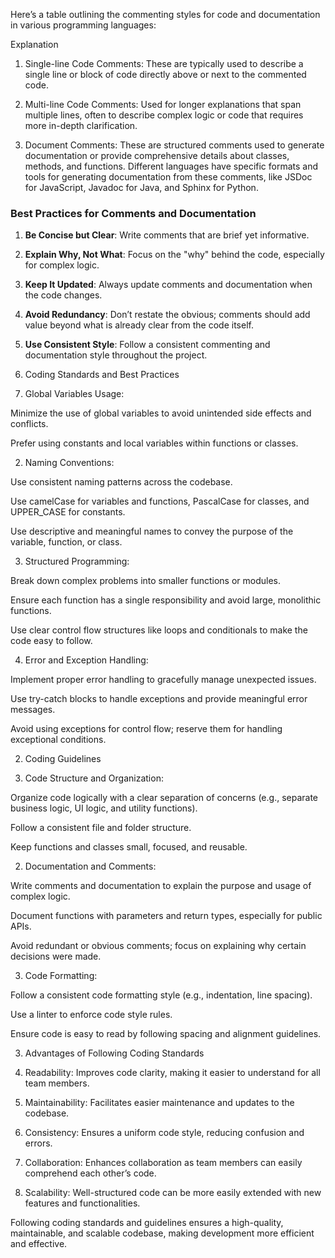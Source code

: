 Here’s a table outlining the commenting styles for code and documentation in various programming languages:

Explanation

1. Single-line Code Comments: These are typically used to describe a single line or block of code directly above or next to the commented code.


2. Multi-line Code Comments: Used for longer explanations that span multiple lines, often to describe complex logic or code that requires more in-depth clarification.


3. Document Comments: These are structured comments used to generate documentation or provide comprehensive details about classes, methods, and functions. Different languages have specific formats and tools for generating documentation from these comments, like JSDoc for JavaScript, Javadoc for Java, and Sphinx for Python.


### Best Practices for Comments and Documentation

1. **Be Concise but Clear**: Write comments that are brief yet informative.
2. **Explain Why, Not What**: Focus on the "why" behind the code, especially for complex logic.
3. **Keep It Updated**: Always update comments and documentation when the code changes.
4. **Avoid Redundancy**: Don’t restate the obvious; comments should add value beyond what is already clear from the code itself.
5. **Use Consistent Style**: Follow a consistent commenting and documentation style throughout the project.



1. Coding Standards and Best Practices

1. Global Variables Usage:

Minimize the use of global variables to avoid unintended side effects and conflicts.

Prefer using constants and local variables within functions or classes.



2. Naming Conventions:

Use consistent naming patterns across the codebase.

Use camelCase for variables and functions, PascalCase for classes, and UPPER_CASE for constants.

Use descriptive and meaningful names to convey the purpose of the variable, function, or class.



3. Structured Programming:

Break down complex problems into smaller functions or modules.

Ensure each function has a single responsibility and avoid large, monolithic functions.

Use clear control flow structures like loops and conditionals to make the code easy to follow.



4. Error and Exception Handling:

Implement proper error handling to gracefully manage unexpected issues.

Use try-catch blocks to handle exceptions and provide meaningful error messages.

Avoid using exceptions for control flow; reserve them for handling exceptional conditions.




2. Coding Guidelines

1. Code Structure and Organization:

Organize code logically with a clear separation of concerns (e.g., separate business logic, UI logic, and utility functions).

Follow a consistent file and folder structure.

Keep functions and classes small, focused, and reusable.



2. Documentation and Comments:

Write comments and documentation to explain the purpose and usage of complex logic.

Document functions with parameters and return types, especially for public APIs.

Avoid redundant or obvious comments; focus on explaining why certain decisions were made.



3. Code Formatting:

Follow a consistent code formatting style (e.g., indentation, line spacing).

Use a linter to enforce code style rules.

Ensure code is easy to read by following spacing and alignment guidelines.




3. Advantages of Following Coding Standards

1. Readability: Improves code clarity, making it easier to understand for all team members.


2. Maintainability: Facilitates easier maintenance and updates to the codebase.


3. Consistency: Ensures a uniform code style, reducing confusion and errors.


4. Collaboration: Enhances collaboration as team members can easily comprehend each other’s code.


5. Scalability: Well-structured code can be more easily extended with new features and functionalities.



Following coding standards and guidelines ensures a high-quality, maintainable, and scalable codebase, making development more efficient and effective.




